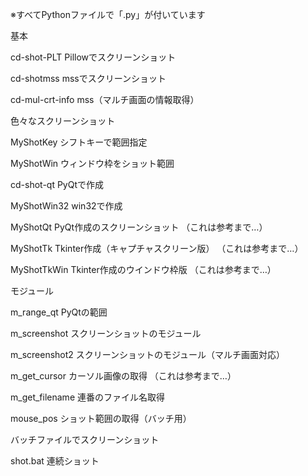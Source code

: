 ※すべてPythonファイルで「.py」が付いています


基本

cd-shot-PLT Pillowでスクリーンショット

cd-shotmss mssでスクリーンショット

cd-mul-crt-info mss（マルチ画面の情報取得）

色々なスクリーンショット

MyShotKey シフトキーで範囲指定

MyShotWin ウィンドウ枠をショット範囲

cd-shot-qt PyQtで作成

MyShotWin32 win32で作成

MyShotQt PyQt作成のスクリーンショット
（これは参考まで…）

MyShotTk Tkinter作成（キャプチャスクリーン版）
（これは参考まで…）

MyShotTkWin Tkinter作成のウインドウ枠版
（これは参考まで…）


モジュール

m_range_qt PyQtの範囲

m_screenshot スクリーンショットのモジュール

m_screenshot2 スクリーンショットのモジュール（マルチ画面対応）

m_get_cursor カーソル画像の取得
（これは参考まで…）

m_get_filename 連番のファイル名取得


mouse_pos ショット範囲の取得（バッチ用）

バッチファイルでスクリーンショット

shot.bat 連続ショット
